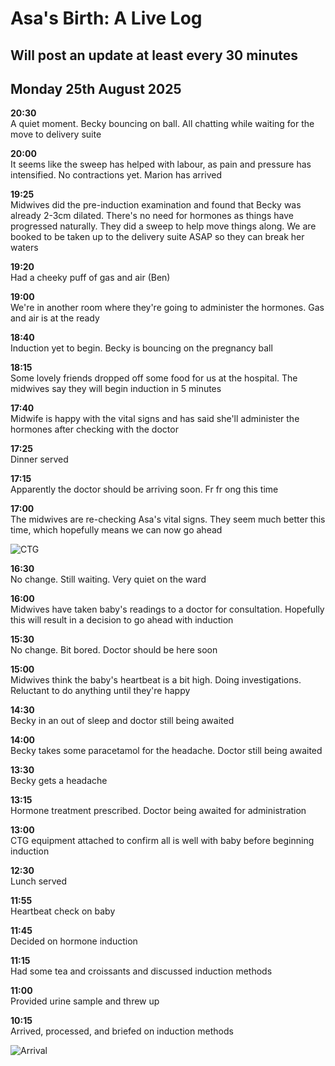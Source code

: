 # Asa's Birth: A Live Log

## Will post an update at least every 30 minutes

## Monday 25th August 2025

**20:30**  
A quiet moment. Becky bouncing on ball. All chatting while waiting for the move to delivery suite

**20:00**  
It seems like the sweep has helped with labour, as pain and pressure has intensified. No contractions yet. Marion has arrived

**19:25**  
Midwives did the pre-induction examination and found that Becky was already 2-3cm dilated. There's no need for hormones as things have progressed naturally. They did a sweep to help move things along. We are booked to be taken up to the delivery suite ASAP so they can break her waters

**19:20**  
Had a cheeky puff of gas and air (Ben)

**19:00**  
We're in another room where they're going to administer the hormones. Gas and air is at the ready

**18:40**  
Induction yet to begin. Becky is bouncing on the pregnancy ball

**18:15**  
Some lovely friends dropped off some food for us at the hospital. The midwives say they will begin induction in 5 minutes

**17:40**  
Midwife is happy with the vital signs and has said she'll administer the hormones after checking with the doctor

**17:25**  
Dinner served

**17:15**  
Apparently the doctor should be arriving soon. Fr fr ong this time

**17:00**  
The midwives are re-checking Asa's vital signs. They seem much better this time, which hopefully means we can now go ahead

![CTG](IMG_3465.HEIC)

**16:30**  
No change. Still waiting. Very quiet on the ward

**16:00**  
Midwives have taken baby's readings to a doctor for consultation. Hopefully this will result in a decision to go ahead with induction

**15:30**  
No change. Bit bored. Doctor should be here soon

**15:00**  
Midwives think the baby's heartbeat is a bit high. Doing investigations. Reluctant to do anything until they're happy

**14:30**  
Becky in an out of sleep and doctor still being awaited  

**14:00**  
Becky takes some paracetamol for the headache. Doctor still being awaited  

**13:30**  
Becky gets a headache  

**13:15**  
Hormone treatment prescribed. Doctor being awaited for administration  

**13:00**  
CTG equipment attached to confirm all is well with baby before beginning induction  

**12:30**  
Lunch served  

**11:55**  
Heartbeat check on baby  

**11:45**  
Decided on hormone induction  

**11:15**  
Had some tea and croissants and discussed induction methods  

**11:00**  
Provided urine sample and threw up  

**10:15**  
Arrived, processed, and briefed on induction methods  

![Arrival](IMG_3443.HEIC)